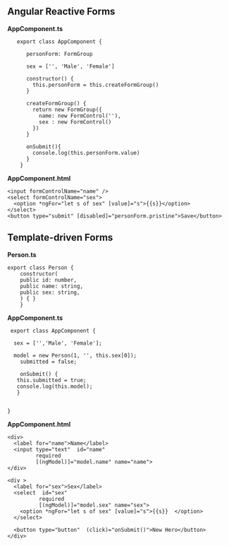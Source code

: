 ## Angular Reactive Forms

**AppComponent.ts**
 

       export class AppComponent {
        
          personForm: FormGroup
        
          sex = ['', 'Male', 'Female']
        
          constructor() {
            this.personForm = this.createFormGroup()
          }
        
          createFormGroup() {
            return new FormGroup({
              name: new FormControl(''),
              sex : new FormControl()
            })
          }
           
          onSubmit(){
            console.log(this.personForm.value)
          }
        }

**AppComponent.html**

    <input formControlName="name" />
    <select formControlName="sex">
      <option *ngFor="let s of sex" [value]="s">{{s}}</option>
    </select>  
    <button type="submit" [disabled]="personForm.pristine">Save</button>

## Template-driven Forms
**Person.ts**

    export class Person {
        constructor(
        public id: number,
        public name: string,
        public sex: string,
        ) { }
        }

**AppComponent.ts**

     export class AppComponent {
    
      sex = ['','Male', 'Female'];
      
      model = new Person(1, '', this.sex[0]);
        submitted = false;
       
        onSubmit() { 
       this.submitted = true; 
       console.log(this.model);
       }
    
       
    }

**AppComponent.html**

    <div>
      <label for="name">Name</label>
      <input type="text"  id="name"
             required
             [(ngModel)]="model.name" name="name">
    </div>
    
    <div >
      <label for="sex">Sex</label>
      <select  id="sex"
              required
              [(ngModel)]="model.sex" name="sex">
        <option *ngFor="let s of sex" [value]="s">{{s}}  </option>
      </select>
      
      <button type="button"  (click)="onSubmit()">New Hero</button>
    </div>
